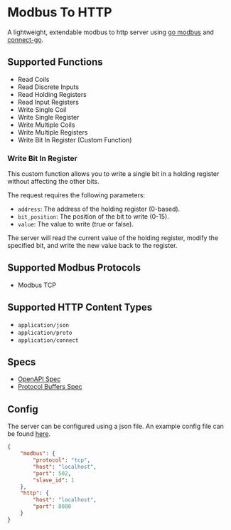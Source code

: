 # Modbus To HTTP

A lightweight, extendable modbus to http server using [go modbus](https://pkg.go.dev/github.com/goburrow/modbus) and 
[connect-go](https://pkg.go.dev/github.com/bufbuild/connect-go).

## Supported Functions

- Read Coils
- Read Discrete Inputs
- Read Holding Registers
- Read Input Registers
- Write Single Coil
- Write Single Register
- Write Multiple Coils
- Write Multiple Registers
- Write Bit In Register (Custom Function)

### Write Bit In Register
This custom function allows you to write a single bit in a holding register without affecting the other bits.  

The request requires the following parameters:
- `address`: The address of the holding register (0-based).
- `bit_position`: The position of the bit to write (0-15).
- `value`: The value to write (true or false).

The server will read the current value of the holding register, modify the specified bit, and write the new value back 
to the register.

## Supported Modbus Protocols

- Modbus TCP

## Supported HTTP Content Types

- `application/json`
- `application/proto`
- `application/connect`

## Specs

- [OpenAPI Spec](./specs/openapi)
- [Protocol Buffers Spec](./proto/modbustohttp/v1alpha1)

## Config

The server can be configured using a json file. An example config file can be found [here](./config.json).

```json
{
    "modbus": {
        "protocol": "tcp",
        "host": "localhost",
        "port": 502,
        "slave_id": 1
    },
    "http": {
        "host": "localhost",
        "port": 8080
    }
}
```